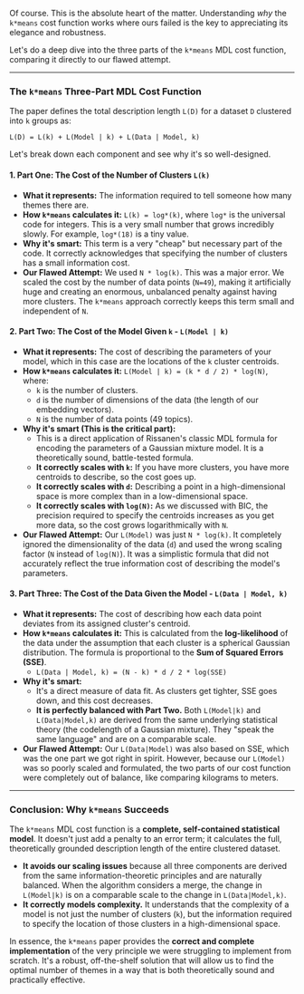 Of course. This is the absolute heart of the matter. Understanding *why* the `k*means` cost function works where ours failed is the key to appreciating its elegance and robustness.

Let's do a deep dive into the three parts of the `k*means` MDL cost function, comparing it directly to our flawed attempt.

---

### The `k*means` Three-Part MDL Cost Function

The paper defines the total description length `L(D)` for a dataset `D` clustered into `k` groups as:

`L(D) = L(k) + L(Model | k) + L(Data | Model, k)`

Let's break down each component and see why it's so well-designed.

#### **1. Part One: The Cost of the Number of Clusters `L(k)`**

*   **What it represents:** The information required to tell someone how many themes there are.
*   **How `k*means` calculates it:** `L(k) = log*(k)`, where `log*` is the universal code for integers. This is a very small number that grows incredibly slowly. For example, `log*(18)` is a tiny value.
*   **Why it's smart:** This term is a very "cheap" but necessary part of the code. It correctly acknowledges that specifying the number of clusters has a small information cost.
*   **Our Flawed Attempt:** We used `N * log(k)`. This was a major error. We scaled the cost by the number of data points (`N=49`), making it artificially huge and creating an enormous, unbalanced penalty against having more clusters. The `k*means` approach correctly keeps this term small and independent of `N`.

#### **2. Part Two: The Cost of the Model Given `k` - `L(Model | k)`**

*   **What it represents:** The cost of describing the parameters of your model, which in this case are the locations of the `k` cluster centroids.
*   **How `k*means` calculates it:** `L(Model | k) = (k * d / 2) * log(N)`, where:
    *   `k` is the number of clusters.
    *   `d` is the number of dimensions of the data (the length of our embedding vectors).
    *   `N` is the number of data points (49 topics).
*   **Why it's smart (This is the critical part):**
    *   This is a direct application of Rissanen's classic MDL formula for encoding the parameters of a Gaussian mixture model. It is a theoretically sound, battle-tested formula.
    *   **It correctly scales with `k`:** If you have more clusters, you have more centroids to describe, so the cost goes up.
    *   **It correctly scales with `d`:** Describing a point in a high-dimensional space is more complex than in a low-dimensional space.
    *   **It correctly scales with `log(N)`:** As we discussed with BIC, the precision required to specify the centroids increases as you get more data, so the cost grows logarithmically with `N`.
*   **Our Flawed Attempt:** Our `L(Model)` was just `N * log(k)`. It completely ignored the dimensionality of the data (`d`) and used the wrong scaling factor (`N` instead of `log(N)`). It was a simplistic formula that did not accurately reflect the true information cost of describing the model's parameters.

#### **3. Part Three: The Cost of the Data Given the Model - `L(Data | Model, k)`**

*   **What it represents:** The cost of describing how each data point deviates from its assigned cluster's centroid.
*   **How `k*means` calculates it:** This is calculated from the **log-likelihood** of the data under the assumption that each cluster is a spherical Gaussian distribution. The formula is proportional to the **Sum of Squared Errors (SSE)**.
    *   `L(Data | Model, k) = (N - k) * d / 2 * log(SSE)`
*   **Why it's smart:**
    *   It's a direct measure of data fit. As clusters get tighter, SSE goes down, and this cost decreases.
    *   **It is perfectly balanced with Part Two.** Both `L(Model|k)` and `L(Data|Model,k)` are derived from the same underlying statistical theory (the codelength of a Gaussian mixture). They "speak the same language" and are on a comparable scale.
*   **Our Flawed Attempt:** Our `L(Data|Model)` was also based on SSE, which was the one part we got right in spirit. However, because our `L(Model)` was so poorly scaled and formulated, the two parts of our cost function were completely out of balance, like comparing kilograms to meters.

---

### Conclusion: Why `k*means` Succeeds

The `k*means` MDL cost function is a **complete, self-contained statistical model**. It doesn't just add a penalty to an error term; it calculates the full, theoretically grounded description length of the entire clustered dataset.

*   **It avoids our scaling issues** because all three components are derived from the same information-theoretic principles and are naturally balanced. When the algorithm considers a merge, the change in `L(Model|k)` is on a comparable scale to the change in `L(Data|Model,k)`.
*   **It correctly models complexity.** It understands that the complexity of a model is not just the number of clusters (`k`), but the information required to specify the location of those clusters in a high-dimensional space.

In essence, the `k*means` paper provides the **correct and complete implementation** of the very principle we were struggling to implement from scratch. It's a robust, off-the-shelf solution that will allow us to find the optimal number of themes in a way that is both theoretically sound and practically effective.

